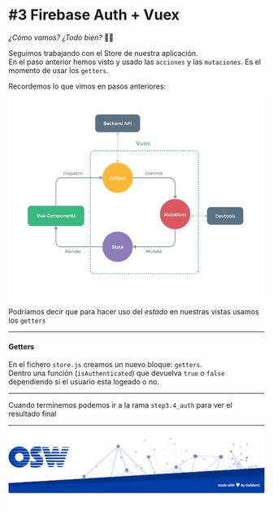 # #3 Firebase Auth + Vuex

_¿Cómo vamos? ¿Todo bien?_ 🤗🤗  

Seguimos trabajando con el Store de nuestra aplicación.  
En el paso anterior hemos visto y usado las `acciones` y las `mutaciones`. Es el momento de usar los `getters`. 

Recordemos lo que vimos en pasos anteriores:

![vuex](./assets/img/vuex.png)

Podríamos decir que para hacer uso del _estado_ en nuestras vistas usamos los `getters` 

---

#### Getters
En el fichero `store.js` creamos un nuevo bloque: `getters`.  
Dentro una función (`isAuthenticated`) que devuelva `true` o `false` dependiendo si el usuario esta logeado o no. 

---

Cuando terminemos podemos ir a la rama `step3.4_auth` para ver el resultado final

--- 

![footer](./assets/img/footer.png)
